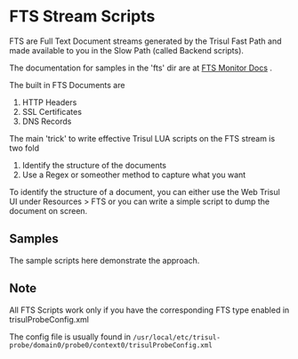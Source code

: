 FTS Stream Scripts
==================

FTS are Full Text Document streams generated by the Trisul Fast Path and made available to you in the Slow Path (called Backend scripts).

The documentation for samples in the 'fts' dir are at [FTS Monitor Docs](http://trisul.org/docs/lua/fts_monitor.html) . 

The built in FTS Documents are 

1. HTTP Headers 
2. SSL Certificates 
3. DNS Records


The main 'trick' to write effective Trisul LUA scripts on the FTS stream is two fold

1. Identify the  structure of the documents 
2. Use a Regex or someother method to capture what you want

To identify the structure of a document, you can either use the Web Trisul UI under Resources > FTS or you can write a simple
script to dump the document on screen.


Samples
-------

The sample scripts here demonstrate the approach.


Note
----

All FTS Scripts work only if you have the corresponding FTS type enabled in trisulProbeConfig.xml

The config file is usually found in `/usr/local/etc/trisul-probe/domain0/probe0/context0/trisulProbeConfig.xml` 

